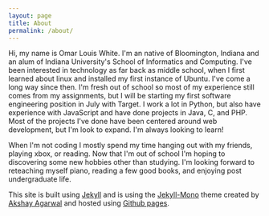```yaml
---
layout: page
title: About
permalink: /about/
---
```


Hi, my name is Omar Louis White. I'm an native of Bloomington, Indiana and an alum of Indiana University's School of Informatics and Computing. I've been interested in technology as far back as middle school, when I first learned about linux and installed my first instance of Ubuntu. I've come a long way since then. I'm fresh out of school so most of my experience still comes from my assignments, but I will be starting my first software engineering position in July with Target. I work a lot in Python, but also have experience with JavaScript and have done projects in Java, C, and PHP. Most of the projects I've done have been centered around web development, but I'm look to expand. I'm always looking to learn!

When I'm not coding I mostly spend my time hanging out with my friends, playing xbox, or reading. Now that I'm out of school I'm hoping to discovering some new hobbies other than studying. I'm looking forward to reteaching myself piano, reading a few good books, and enjoying post undergraduate life.

This site is built using [Jekyll](https://jekyllrb.com/) and is using the [Jekyll-Mono](https://github.com/AkshayAgarwal007/Jekyll-Mono) theme created by [Akshay Agarwal](http://akshayagarwal.me/) and hosted using [Github pages](https://pages.github.com/).
